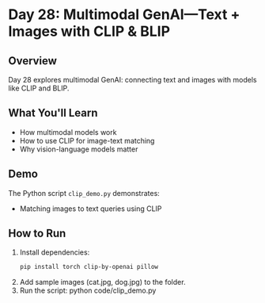 # Day 28: Multimodal GenAI—Text + Images with CLIP & BLIP

## Overview
Day 28 explores multimodal GenAI: connecting text and images with models like CLIP and BLIP.

## What You'll Learn
- How multimodal models work
- How to use CLIP for image-text matching
- Why vision-language models matter

## Demo
The Python script `clip_demo.py` demonstrates:
- Matching images to text queries using CLIP

## How to Run
1. Install dependencies:
   ```bash
   pip install torch clip-by-openai pillow
2. Add sample images (cat.jpg, dog.jpg) to the folder.
3. Run the script:
python code/clip_demo.py
